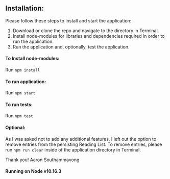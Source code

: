 ## Installation:

Please follow these steps to install and start the application:

1. Download or clone the repo and navigate to the directory in Terminal.
2. Install node-modules for libraries and dependencies required in order to run the application.
3. Run the application and, optionally, test the application.

#### To Install node-modules:

Run `npm install`

#### To run application:

Run `npm start`

#### To run tests:

Run `npm test`

#### Optional:

As I was asked not to add any additional features, I left out the option to remove entries from the persisting Reading List. To remove entries, please run `npm run clear` inside of the application directory in Terminal.

Thank you!
Aaron Southammavong

#### Running on Node v10.16.3
